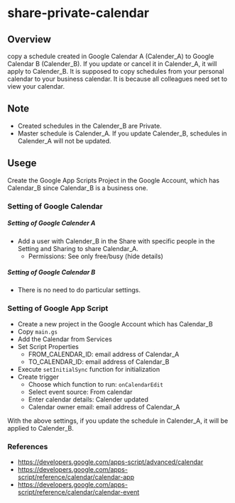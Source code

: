 # share-private-calendar

## Overview
copy a schedule created in Google Calendar A (Calender_A) to Google Calendar B (Calender_B). If you update or cancel it in Calender_A, it will apply to Calender_B.
It is supposed to copy schedules from your personal calendar to your business calendar. It is because all colleagues need set to view your calendar.

## Note
- Created schedules in the Calender_B are Private.
- Master schedule is Calender_A. If you update Calender_B, schedules in Calender_A will not be updated.

## Usege
Create the Google App Scripts Project in the Google Account, which has Calendar_B since Calendar_B is a business one.

### Setting of Google Calendar
##### Setting of Google Calender A
- Add a user with Calender_B in the Share with specific people in the Setting and Sharing to share Calendar_A. 
  - Permissions: See only free/busy (hide details)

##### Setting of Google Calendar B
- There is no need to do particular settings.


### Setting of Google App Script
- Create a new project in the Google Account which has Calendar_B
- Copy `main.gs`
- Add the Calendar from Services
- Set Script Properties
  - FROM_CALENDAR_ID: email address of Calendar_A
  - TO_CALENDAR_ID: email address of Calendar_B
- Execute `setInitialSync` function for initialization
- Create trigger
  - Choose which function to run: `onCalendarEdit`
  - Select event source: From calendar
  - Enter calendar details: Calender updated
  - Calendar owner email: email address of Calendar_A


With the above settings, if you update the schedule in Calender_A, it will be applied to Calender_B.

### References
- https://developers.google.com/apps-script/advanced/calendar
- https://developers.google.com/apps-script/reference/calendar/calendar-app
- https://developers.google.com/apps-script/reference/calendar/calendar-event

